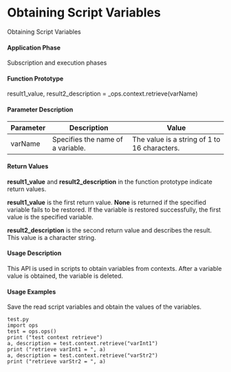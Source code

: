 Obtaining Script Variables
==========================

Obtaining Script Variables

#### Application Phase

Subscription and execution phases


#### Function Prototype

result1\_value, result2\_description = \_ops.context.retrieve(varName)


#### Parameter Description

| Parameter | Description | Value |
| --- | --- | --- |
| varName | Specifies the name of a variable. | The value is a string of 1 to 16 characters. |



#### Return Values

**result1\_value** and **result2\_description** in the function prototype indicate return values.

**result1\_value** is the first return value. **None** is returned if the specified variable fails to be restored. If the variable is restored successfully, the first value is the specified variable.

**result2\_description** is the second return value and describes the result. This value is a character string.


#### Usage Description

This API is used in scripts to obtain variables from contexts. After a variable value is obtained, the variable is deleted.


#### Usage Examples

Save the read script variables and obtain the values of the variables.

```
test.py 
import ops 
test = ops.ops() 
print ("test context retrieve") 
a, description = test.context.retrieve("varInt1") 
print ("retrieve varInt1 = ", a) 
a, description = test.context.retrieve("varStr2") 
print ("retrieve varStr2 = ", a) 
```